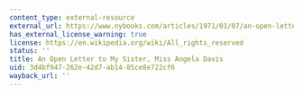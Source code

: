 ```yaml
---
content_type: external-resource
external_url: https://www.nybooks.com/articles/1971/01/07/an-open-letter-to-my-sister-miss-angela-davis/
has_external_license_warning: true
license: https://en.wikipedia.org/wiki/All_rights_reserved
status: ''
title: An Open Letter to My Sister, Miss Angela Davis
uid: 3d4bf947-262e-42d7-ab14-85ce8e722cf6
wayback_url: ''
---
```

